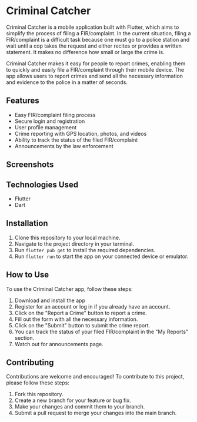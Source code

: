 
# Criminal Catcher

Criminal Catcher is a mobile application built with Flutter, which aims to simplify the process of filing a FIR/complaint. In the current situation, filing a FIR/complaint is a difficult task because one must go to a police station and wait until a cop takes the request and either recites or provides a written statement. It makes no difference how small or large the crime is.

Criminal Catcher makes it easy for people to report crimes, enabling them to quickly and easily file a FIR/complaint through their mobile device. The app allows users to report crimes and send all the necessary information and evidence to the police in a matter of seconds.

## Features

-   Easy FIR/complaint filing process
-   Secure login and registration
-   User profile management
-   Crime reporting with GPS location, photos, and videos
-   Ability to track the status of the filed FIR/complaint
-   Announcements by the law enforcement

## Screenshots



## Technologies Used

-   Flutter
-   Dart

## Installation

1.  Clone this repository to your local machine.
2.  Navigate to the project directory in your terminal.
3.  Run `flutter pub get` to install the required dependencies.
4.  Run `flutter run` to start the app on your connected device or emulator.

## How to Use

To use the Criminal Catcher app, follow these steps:

1.  Download and install the app 
2.  Register for an account or log in if you already have an account.
3.  Click on the "Report a Crime" button to report a crime.
4.  Fill out the form with all the necessary information.
5.  Click on the "Submit" button to submit the crime report.
6.  You can track the status of your filed FIR/complaint in the "My Reports" section.
7. Watch out for announcements page.

## Contributing

Contributions are welcome and encouraged! To contribute to this project, please follow these steps:

1.  Fork this repository.
2.  Create a new branch for your feature or bug fix.
3.  Make your changes and commit them to your branch.
4.  Submit a pull request to merge your changes into the main branch.
